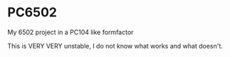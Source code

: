 # PC6502
My 6502 project in a PC104 like formfactor

This is VERY VERY unstable, I do not know what works and what doesn't.